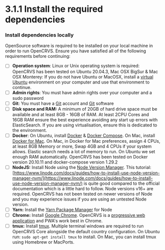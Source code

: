 # 3.1.1 Install the required dependencies

### Install dependencies locally

OpenSource software is required to be installed on your local machine in order to run OpenCRVS.  Ensure you have satisfied all of the following requirements before continuing:

* [ ] **Operation system**: Linux or Unix operating system is required: OpenCRVS has been tested on Ubuntu 20.04.3, Mac OSX BigSur & Mac OSX Monterey: If you do not have Ubuntu or MacOSX, install a [virtual](https://www.virtualbox.org/) [Ubuntu](https://ubuntu.com/download/desktop) environment on your computer and use that environment to continue.
* [ ] **Admin rights**: You must have admin rights over your computer and a sudo password
* [ ] **Git**: You must have a [Git](https://github.com/) account and [Git](https://git-scm.com/book/en/v2/Getting-Started-Installing-Git) software
* [ ] **Disk space and RAM:** A minimum of 20GB of hard drive space must be available and at least 8GB - 16GB of RAM.  At least 2CPU Cores and 16GB RAM ensure the best experience avoiding any start up errors with ElasticSearch.  If you are using virtualisation, ensure this is dedicated to the environment.
* [ ] **Docker**: On Ubuntu, install [Docker](https://docs.docker.com/engine/install/ubuntu/) & [Docker Compose](https://docs.docker.com/compose/install/). On Mac, install [Docker for Mac](https://docs.docker.com/desktop/mac/install/). On Mac, in Docker for Mac preferences, assign 4 CPUs, at least 8GB Memory or more, Swap 4GB and 4 CPUs if your system allows. Elastic search needs a lot of memory to run. On Ubuntu we set enough RAM automatically. OpenCRVS has been tested on Docker version 20.10.11 and docker-compose version 1.29.2
* [ ] **NodeJS:** Install Node using the [Node Version Manager](https://nodejs.org/en/download/package-manager/#nvm). This tutorial: [https://www.linode.com/docs/guides/how-to-install-use-node-version-manager-nvm/](https://www.linode.com/docs/guides/how-to-install-use-node-version-manager-nvm/) is quite good compared to the official documentation which is a little hard to follow.  Node versions v16+ are required. OpenCRVS has not been tested on newer versions of Node and you may experience issues if you are using an untested Node version.
* [ ] **Yarn:** Install the [Yarn Package Manager](https://classic.yarnpkg.com/en/docs/install) for Node
* [ ] **Chrome:** Install [Google Chrome](https://www.google.com/chrome). OpenCRVS is a [progressive web application](https://developer.mozilla.org/en-US/docs/Web/Progressive\_web\_apps/Introduction) and PWA's work best in Chrome.
* [ ] **tmux:** Install [tmux](https://github.com/tmux/tmux/wiki). Multiple terminal windows are required to run OpenCRVS Core alongside the default country configuration. On Ubuntu run: `sudo apt-get install tmux` to install. On Mac, you can install tmux using Homebrew or MacPorts.
